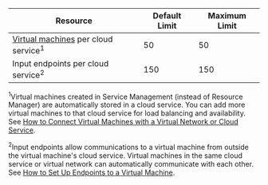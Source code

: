 Resource|Default Limit|Maximum Limit
---|---|---
[Virtual machines](../articles/virtual-machines/virtual-machines-about.md) per cloud service<sup>1</sup>|50|50
Input endpoints per cloud service<sup>2</sup>|150|150

<sup>1</sup>Virtual machines created in Service Management (instead of Resource Manager) are automatically stored in a cloud service. You can add more virtual machines to that cloud service for load balancing and availability. See  [How to Connect Virtual Machines with a Virtual Network or Cloud Service](../articles/virtual-machines/cloud-services-connect-virtual-machine.md).

<sup>2</sup>Input endpoints allow communications to a virtual machine from outside the virtual machine's cloud service. Virtual machines in the same cloud service or virtual network can automatically communicate with each other. See [How to Set Up Endpoints to a Virtual Machine](../articles/virtual-machines/virtual-machines-set-up-endpoints.md). 
